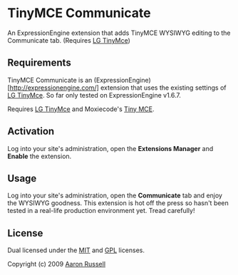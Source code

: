 # TinyMCE Communicate

An ExpressionEngine extension that adds TinyMCE WYSIWYG editing to the Communicate tab. (Requires [LG TinyMce](http://leevigraham.com/cms-customisation/expressionengine/lg-tinymce/))

## Requirements

TinyMCE Communicate is an (ExpressionEngine)[http://expressionengine.com/] extension that uses the existing settings of [LG TinyMce](http://leevigraham.com/cms-customisation/expressionengine/lg-tinymce/). So far only tested on ExpressionEngine v1.6.7.

Requires [LG TinyMce](http://leevigraham.com/cms-customisation/expressionengine/lg-tinymce/) and Moxiecode's [Tiny MCE](http://tinymce.moxiecode.com/).

## Activation

Log into your site's administration, open the **Extensions Manager** and **Enable** the extension.

## Usage

Log into your site's administration, open the **Communicate** tab and enjoy the WYSIWYG goodness. This extension is hot off the press so hasn't been tested in a real-life production environment yet. Tread carefully!

## License

Dual licensed under the [MIT](http://www.opensource.org/licenses/mit-license.php) and [GPL](http://www.opensource.org/licenses/gpl-license.php) licenses.

Copyright (c) 2009 [Aaron Russell](http://www.aaronrussell.co.uk)

